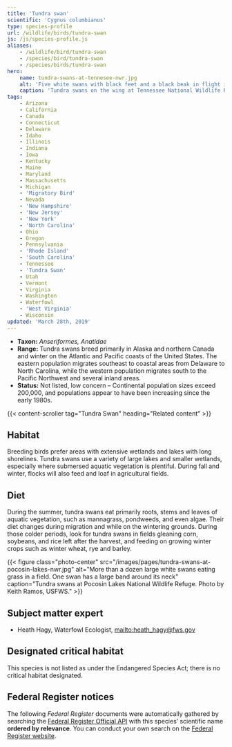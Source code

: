 ```yaml
---
title: 'Tundra swan'
scientific: 'Cygnus columbianus'
type: species-profile
url: /wildlife/birds/tundra-swan
js: /js/species-profile.js
aliases:
    - /wildlife/bird/tundra-swan
    - /species/bird/tundra-swan
    - /species/birds/tundra-swan
hero:
    name: tundra-swans-at-tennesee-nwr.jpg
    alt: 'Five white swans with black feet and a black beak in flight in winter'
    caption: 'Tundra swans on the wing at Tennessee National Wildlife Refuge. Photo by USFWS.'
tags:
    - Arizona
    - California
    - Canada
    - Connecticut
    - Delaware
    - Idaho
    - Illinois
    - Indiana
    - Iowa
    - Kentucky
    - Maine
    - Maryland
    - Massachusetts
    - Michigan
    - 'Migratory Bird'
    - Nevada
    - 'New Hampshire'
    - 'New Jersey'
    - 'New York'
    - 'North Carolina'
    - Ohio
    - Oregon
    - Pennsylvania
    - 'Rhode Island'
    - 'South Carolina'
    - Tennessee
    - 'Tundra Swan'
    - Utah
    - Vermont
    - Virginia
    - Washington
    - Waterfowl
    - 'West Virginia'
    - Wisconsin
updated: 'March 28th, 2019'
---
```


- **Taxon:** *Anseriformes, Anatidae*
- **Range:** Tundra swans breed primarily in Alaska and northern Canada and winter on the Atlantic and Pacific coasts of the United States. The eastern population migrates southeast to coastal areas from Delaware to North Carolina, while the western population migrates south to the Pacific Northwest and several inland areas.
- **Status:** Not listed, low concern – Continental population sizes exceed 200,000, and populations appear to have been increasing since the early 1980s.
  
{{< content-scroller tag="Tundra Swan" heading="Related content" >}}

## Habitat

Breeding birds prefer areas with extensive wetlands and lakes with long shorelines. Tundra swans use a variety of large lakes and smaller wetlands, especially where submersed aquatic vegetation is plentiful. During fall and winter, flocks will also feed and loaf in agricultural fields.

## Diet

During the summer, tundra swans eat primarily roots, stems and leaves of aquatic vegetation, such as  mannagrass, pondweeds, and even algae. Their diet changes during migration and while on the wintering grounds. During those colder periods, look for tundra swans in fields gleaning corn, soybeans, and rice left after the harvest, and feeding on growing winter crops such as winter wheat, rye and barley.

{{< figure class="photo-center" src="/images/pages/tundra-swans-at-pocosin-lakes-nwr.jpg" alt="More than a dozen large white swans eating grass in a field. One swan has a large band around its neck" caption="Tundra swans at Pocosin Lakes National Wildlife Refuge. Photo by Keith Ramos, USFWS." >}}

## Subject matter expert

- Heath Hagy, Waterfowl Ecologist, [mailto:heath_hagy@fws.gov](heath_hagy@fws.gov)

## Designated critical habitat

This species is not listed as under the Endangered Species Act; there is no critical habitat designated.

## Federal Register notices

The following *Federal Register* documents were automatically gathered by searching the [Federal Register Official API](https://www.federalregister.gov/blog/learn/developers) with this species’ scientific name **ordered by relevance**. You can conduct your own search on the [Federal Register website](https://www.federalregister.gov/articles/search).